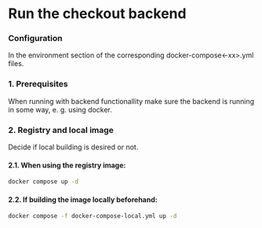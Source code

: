 # Run the checkout backend
### Configuration
In the environment section of the corresponding docker-compose<-xx>.yml files.  

### 1. Prerequisites
When running with backend functionallity make sure the backend is running in some way, e. g. using docker.

### 2. Registry and local image
Decide if local building is desired or not. 

#### 2.1. When using the registry image:
```bash
docker compose up -d
```

#### 2.2. If building the image locally beforehand:
```bash
docker compose -f docker-compose-local.yml up -d
```